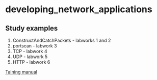 # developing_network_applications
## Study examples
1. ConstructAndCatchPackets - labworks 1 and 2
2. portscan - labwork 3
3. TCP - labwork 4
4. UDP - labwork 5
5. HTTP - labwork 6

[Taining manual](https://docviewer.yandex.ru/view/45270594/?*=Cw5LhqVGpeg2WxbO1HKmAfjhRhV7InVybCI6InlhLWRpc2stcHVibGljOi8veUtncE1KM3pNRk9lTGYyQVNvVzJXSWtvSkhwMGR0REl3QkZmVThPSnJ4VzBCdDkybmxkUEQ1dHlIb0dBOTI3SnEvSjZicG1SeU9Kb25UM1ZvWG5EYWc9PSIsInRpdGxlIjoiQyIsIm5vaWZyYW1lIjpmYWxzZSwidWlkIjoiNDUyNzA1OTQiLCJ0cyI6MTYwNTc2NDgxMzAwNSwieXUiOiI2MjgwNTQ3ODIxNjAzNzk0Njk0In0%3D)
